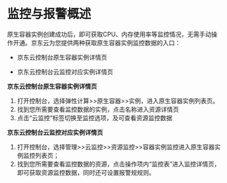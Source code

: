 
# 监控与报警概述

原生容器实例创建成功后，即可获取CPU、内存使用率等监控情况，无需手动操作开通。京东云为您提供两种获取原生容器实例监控数据的入口：

* 京东云控制台原生容器实例详情页

* 京东云控制台云监控对应实例详情页

**京东云控制台原生容器实例详情页**

 1. 打开控制台，选择弹性计算>>原生容器>>实例，进入原生容器实例列表页。
 2.  找到您所需要查看监控数据的实例，点击名称进入资源详情页
 3.  点击“云监控”标签切换至监控选项，及可查看资源监控数据

**京东云控制台云监控对应实例详情页**

 1. 打开控制台，选择管理>>云监控>>资源监控>>容器实例监控进入原生容器实例监控列表页；
 2. 找到您所需要查看监控数据的资源，点击操作项内“监控表”进入监控详情页，即可获取资源监控数据，同时还可设置报警规规则。